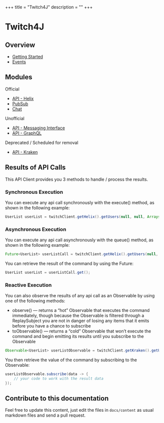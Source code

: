 +++
title = "Twitch4J"
description = ""
+++

# Twitch4J

## Overview

* [Getting Started](./getting-started)
* [Events](./events)

## Modules

Official

* [API - Helix](./rest-helix)
* [PubSub](./pubsub)
* [Chat](./chat)

Unofficial

* [API - Messaging Interface](./rest-tmi)
* [API - GraphQL](./graphql)

Deprecated / Scheduled for removal

* [API - Kraken](./rest-kraken)

## Results of API Calls

This API Client provides you 3 methods to handle / process the results.

### Synchronous Execution

You can execute any api call synchronously with the execute() method, as shown in the following example:

```java
UserList userList = twitchClient.getHelix().getUsers(null, null, Arrays.asList("twitch4j")).execute();
```

### Asynchronous Execution

You can execute any api call asynchronously with the queue() method, as shown in the following example:

```java
Future<UserList> userListCall = twitchClient.getHelix().getUsers(null, null, Arrays.asList("twitch4j")).queue();
```

You can retrieve the result of the command by using the Future:

```java
UserList userList = userListCall.get();
```

### Reactive Execution

You can also observe the results of any api call as an Observable by using one of the following methods:

* observe() — returns a “hot” Observable that executes the command immediately, though because the Observable is filtered through a ReplaySubject you are not in danger of losing any items that it emits before you have a chance to subscribe
* toObservable() — returns a “cold” Observable that won’t execute the command and begin emitting its results until you subscribe to the Observable

```java
Observable<UserList> userListObservable = twitchClient.getKraken().getUsers(null, null, Arrays.asList("twitch4j")).observe();
```

You then retrieve the value of the command by subscribing to the Observable:

```java
userListObservable.subscribe(data -> {
    // your code to work with the result data
});
```

## Contribute to this documentation

Feel free to update this content, just edit the files in `docs/content` as usual markdown files and send a pull request.
